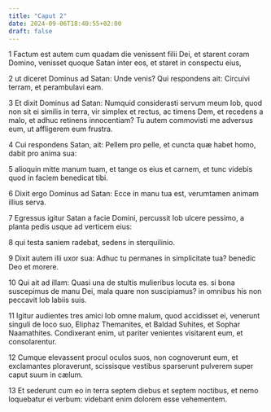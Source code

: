 ```yaml
---
title: "Caput 2"
date: 2024-09-06T18:40:55+02:00
draft: false
---
```




1 Factum est autem cum quadam die venissent filii Dei, et starent coram Domino, venisset quoque Satan inter eos, et staret in conspectu eius,

2 ut diceret Dominus ad Satan: Unde venis? Qui respondens ait: Circuivi terram, et perambulavi eam.

3 Et dixit Dominus ad Satan: Numquid considerasti servum meum Iob, quod non sit ei similis in terra, vir simplex et rectus, ac timens Dem, et recedens a malo, et adhuc retinens innocentiam? Tu autem commovisti me adversus eum, ut affligerem eum frustra.

4 Cui respondens Satan, ait: Pellem pro pelle, et cuncta quæ habet homo, dabit pro anima sua:

5 alioquin mitte manum tuam, et tange os eius et carnem, et tunc videbis quod in faciem benedicat tibi.

6 Dixit ergo Dominus ad Satan: Ecce in manu tua est, verumtamen animam illius serva.

7 Egressus igitur Satan a facie Domini, percussit Iob ulcere pessimo, a planta pedis usque ad verticem eius:

8 qui testa saniem radebat, sedens in sterquilinio.

9 Dixit autem illi uxor sua: Adhuc tu permanes in simplicitate tua? benedic Deo et morere.

10 Qui ait ad illam: Quasi una de stultis mulieribus locuta es. si bona suscepimus de manu Dei, mala quare non suscipiamus? in omnibus his non peccavit Iob labiis suis.

11 Igitur audientes tres amici Iob omne malum, quod accidisset ei, venerunt singuli de loco suo, Eliphaz Themanites, et Baldad Suhites, et Sophar Naamathites. Condixerant enim, ut pariter venientes visitarent eum, et consolarentur.

12 Cumque elevassent procul oculos suos, non cognoverunt eum, et exclamantes ploraverunt, scissisque vestibus sparserunt pulverem super caput suum in cælum.

13 Et sederunt cum eo in terra septem diebus et septem noctibus, et nemo loquebatur ei verbum: videbant enim dolorem esse vehementem.

